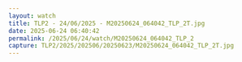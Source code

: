 ```yaml
---
layout: watch
title: TLP2 - 24/06/2025 - M20250624_064042_TLP_2T.jpg
date: 2025-06-24 06:40:42
permalink: /2025/06/24/watch/M20250624_064042_TLP_2
capture: TLP2/2025/202506/20250623/M20250624_064042_TLP_2T.jpg
---
```

